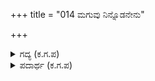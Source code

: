 +++
title = "014 ಮಗುವು ನಿನ್ನೊಡನೇನು"

+++

<details><summary>ಗದ್ಯ (ಕ.ಗ.ಪ) </summary>

14. 'ನೀನು ಇನ್ನೂ ಮಗು, ನಿನ್ನೊಡನೆ ಮಾತು ಏಕೆ ! ಈ ಬಾಣಗಳು ನಿನ್ನ ಬಾಣಗಳಿಗೆ ಸರಿಸಮನಾಗಿವೆಯೋ ಇಲ್ಲವೋ ಹೇಳು' ಎನ್ನುತ್ತಾ ನಕುಲನು ಒಂದು ನಿಮಿಷದಲ್ಲಿ ಬಾಣಗಳ ಹೊರೆಯನ್ನೇ ವೃಷಸೇನನ ಮೇಲೆ ಪ್ರಯೋಗಿಸಿದನು. ಮೋಡಗಳ ಗುರಾಣಿಯ ಮೇಲೆ ಬಂಧಿಸುವಂತಹ ಗಾಳಿಯ ಹೊಡೆತವೇನೋ ಎನ್ನುವಂತೆ, ನಕುಲನು ಪ್ರಯೋಗಿಸಿದ ಬಾಣಗಳು ಕಿಡಿಗಳನ್ನು ಸೂಸುತ್ತಾ ರಥವನ್ನು ಮುತ್ತಿಕೊಂಡವು.
</details>

<details><summary>ಪದಾರ್ಥ (ಕ.ಗ.ಪ) </summary>

ಬಂದಿಗೆ-ಸೆರೆ
</details>
